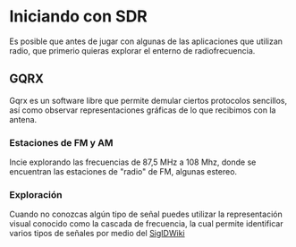 # Iniciando con SDR

Es posible que antes de jugar con algunas de las aplicaciones que utilizan radio, que primerio quieras explorar el enterno de radiofrecuencia.

## GQRX

Gqrx es un software libre que permite demular ciertos protocolos sencillos, así como observar representaciones gráficas de lo que recibimos con la antena.

### Estaciones de FM y AM

Incie explorando las frecuencias de 87,5 MHz a 108 Mhz, donde se encuentran las estaciones de "radio" de FM, algunas estereo.

### Exploración

Cuando no conozcas algún tipo de señal puedes utilizar la representación visual conocido como la cascada de frecuencia, la cual permite identificar varios tipos de señales por medio del [SigIDWiki](https://www.sigidwiki.com/wiki/Signal_Identification_Guide)
